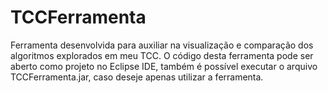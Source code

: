 # TCCFerramenta
Ferramenta desenvolvida para auxiliar na visualização e comparação dos algoritmos explorados em meu TCC.
O código desta ferramenta pode ser aberto como projeto no Eclipse IDE, também é possível executar o arquivo TCCFerramenta.jar, caso deseje apenas utilizar a ferramenta.

